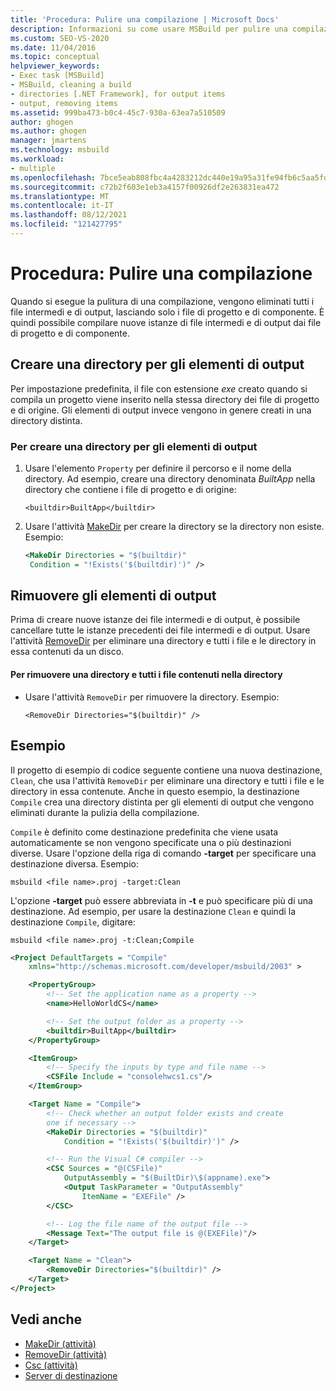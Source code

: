 ```yaml
---
title: 'Procedura: Pulire una compilazione | Microsoft Docs'
description: Informazioni su come usare MSBuild per pulire una compilazione, eliminando tutti i file intermedi e di output e lasciando solo i file di progetto e componente.
ms.custom: SEO-VS-2020
ms.date: 11/04/2016
ms.topic: conceptual
helpviewer_keywords:
- Exec task [MSBuild]
- MSBuild, cleaning a build
- directories [.NET Framework], for output items
- output, removing items
ms.assetid: 999ba473-b0c4-45c7-930a-63ea7a510509
author: ghogen
ms.author: ghogen
manager: jmartens
ms.technology: msbuild
ms.workload:
- multiple
ms.openlocfilehash: 7bce5eab808fbc4a4283212dc440e19a95a31fe94fb6c5aa5fd799fba7e2f92c
ms.sourcegitcommit: c72b2f603e1eb3a4157f00926df2e263831ea472
ms.translationtype: MT
ms.contentlocale: it-IT
ms.lasthandoff: 08/12/2021
ms.locfileid: "121427795"
---
```

# <a name="how-to-clean-a-build"></a>Procedura: Pulire una compilazione

Quando si esegue la pulitura di una compilazione, vengono eliminati tutti i file intermedi e di output, lasciando solo i file di progetto e di componente. È quindi possibile compilare nuove istanze di file intermedi e di output dai file di progetto e di componente. 

## <a name="create-a-directory-for-output-items"></a>Creare una directory per gli elementi di output

 Per impostazione predefinita, il file con estensione *exe* creato quando si compila un progetto viene inserito nella stessa directory dei file di progetto e di origine. Gli elementi di output invece vengono in genere creati in una directory distinta.

### <a name="to-create-a-directory-for-output-items"></a>Per creare una directory per gli elementi di output

1. Usare l'elemento `Property` per definire il percorso e il nome della directory. Ad esempio, creare una directory denominata *BuiltApp* nella directory che contiene i file di progetto e di origine:

     `<builtdir>BuiltApp</builtdir>`

2. Usare l'attività [MakeDir](../msbuild/makedir-task.md) per creare la directory se la directory non esiste. Esempio:

     ```xml
     <MakeDir Directories = "$(builtdir)"
      Condition = "!Exists('$(builtdir)')" />
     ```

## <a name="remove-the-output-items"></a>Rimuovere gli elementi di output

 Prima di creare nuove istanze dei file intermedi e di output, è possibile cancellare tutte le istanze precedenti dei file intermedi e di output. Usare l'attività [RemoveDir](../msbuild/removedir-task.md) per eliminare una directory e tutti i file e le directory in essa contenuti da un disco.

#### <a name="to-remove-a-directory-and-all-files-contained-in-the-directory"></a>Per rimuovere una directory e tutti i file contenuti nella directory

- Usare l'attività `RemoveDir` per rimuovere la directory. Esempio:

     `<RemoveDir Directories="$(builtdir)" />`

## <a name="example"></a>Esempio

 Il progetto di esempio di codice seguente contiene una nuova destinazione, `Clean`, che usa l'attività `RemoveDir` per eliminare una directory e tutti i file e le directory in essa contenute. Anche in questo esempio, la destinazione `Compile` crea una directory distinta per gli elementi di output che vengono eliminati durante la pulizia della compilazione.

 `Compile` è definito come destinazione predefinita che viene usata automaticamente se non vengono specificate una o più destinazioni diverse. Usare l'opzione della riga di comando **-target** per specificare una destinazione diversa. Esempio:

 `msbuild <file name>.proj -target:Clean`

 L'opzione **-target** può essere abbreviata in **-t** e può specificare più di una destinazione. Ad esempio, per usare la destinazione `Clean` e quindi la destinazione `Compile`, digitare:

 `msbuild <file name>.proj -t:Clean;Compile`

```xml
<Project DefaultTargets = "Compile"
    xmlns="http://schemas.microsoft.com/developer/msbuild/2003" >

    <PropertyGroup>
        <!-- Set the application name as a property -->
        <name>HelloWorldCS</name>

        <!-- Set the output folder as a property -->
        <builtdir>BuiltApp</builtdir>
    </PropertyGroup>

    <ItemGroup>
        <!-- Specify the inputs by type and file name -->
        <CSFile Include = "consolehwcs1.cs"/>
    </ItemGroup>

    <Target Name = "Compile">
        <!-- Check whether an output folder exists and create
        one if necessary -->
        <MakeDir Directories = "$(builtdir)"
            Condition = "!Exists('$(builtdir)')" />

        <!-- Run the Visual C# compiler -->
        <CSC Sources = "@(CSFile)"
            OutputAssembly = "$(BuiltDir)\$(appname).exe">
            <Output TaskParameter = "OutputAssembly"
                ItemName = "EXEFile" />
        </CSC>

        <!-- Log the file name of the output file -->
        <Message Text="The output file is @(EXEFile)"/>
    </Target>

    <Target Name = "Clean">
        <RemoveDir Directories="$(builtdir)" />
    </Target>
</Project>
```

## <a name="see-also"></a>Vedi anche

- [MakeDir (attività)](../msbuild/makedir-task.md)
- [RemoveDir (attività)](../msbuild/removedir-task.md)
- [Csc (attività)](../msbuild/csc-task.md)
- [Server di destinazione](../msbuild/msbuild-targets.md)
